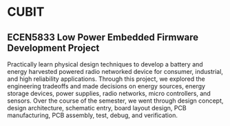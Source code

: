 # CUBIT
## ECEN5833 Low Power Embedded Firmware Development Project

Practically learn physical design techniques to develop a battery and energy harvested powered radio networked device for consumer, industrial, and high reliability applications. Through this project, we explored the engineering tradeoffs and made decisions on energy sources, energy storage devices, power supplies, radio networks, micro controllers, and sensors. Over the course of the semester, we went through design concept, design architecture, schematic entry, board layout design, PCB manufacturing, PCB assembly, test, debug, and verification. 
